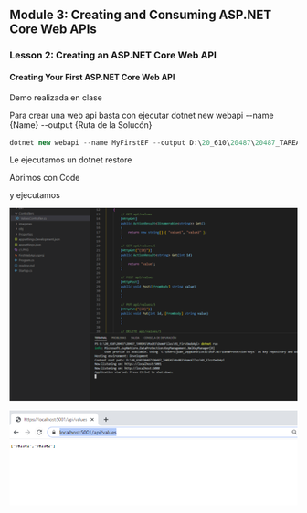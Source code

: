 ## Module 3: Creating and Consuming ASP.NET Core Web APIs

### Lesson 2: Creating an ASP.NET Core Web API

#### Creating Your First ASP.NET Core Web API


Demo realizada en clase 

Para crear una web api basta con ejecutar dotnet new webapi --name {Name} --output {Ruta de la Solucón}

```c#
dotnet new webapi --name MyFirstEF --output D:\20_610\20487\20487_TAREAS\Mod03\DemoFiles\01_FirstWebApi
```


Le ejecutamos un dotnet restore  

Abrimos con Code

y ejecutamos


![c2](imagenes/c2.PNG)

![c1](imagenes/c1.PNG)
